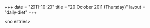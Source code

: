 +++
date = "2011-10-20"
title = "20 October 2011 (Thursday)"
layout = "daily-diet"
+++

<p>&lt;no entries&gt;</p>